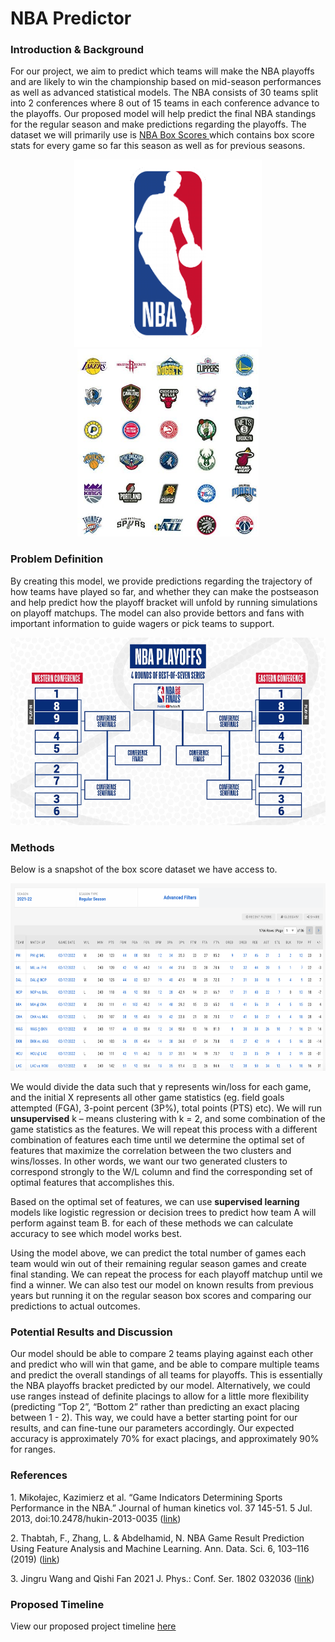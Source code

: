 <html>
  
<h1>
<a id="intro" class="anchor" href="#intro" aria-hidden="true"><span aria-hidden="true" class="octicon octicon-link"></span></a>NBA Predictor</h1>
  
<body>

<h3>
<a id="intro" class="anchor" href="#intro" aria-hidden="true"><span aria-hidden="true" class="octicon octicon-link"></span></a>Introduction & Background</h3>
<p>For our project, we aim to predict which teams will make the NBA playoffs and are likely to win the championship based on mid-season performances as well as advanced statistical models. The NBA consists of 30 teams split into 2 conferences where 8 out of 15 teams in each conference advance to the playoffs. Our proposed model will help predict the final NBA standings for the regular season and make predictions regarding the playoffs. The dataset we will primarily use is <a href="https://www.nba.com/stats/teams/boxscores/"> NBA Box Scores </a>  which contains box score stats for every game so far this season as well as for previous seasons.
</p>
  
<p align="center">
    <img height="300px" src="assets/logo.png">
    <img height="300px" src="assets/teams.jpg">
</p>
<h3>
<a id="problem_definition" class="anchor" href="#problem_definition" aria-hidden="true"><span aria-hidden="true" class="octicon octicon-link"></span></a>Problem Definition</h3>
<p>By creating this model, we provide predictions regarding the trajectory of how teams have played so far, and whether they can make the postseason and help predict how the playoff bracket will unfold by running simulations on playoff matchups. The model can also provide bettors and fans with important information to guide wagers or pick teams to support.  </p>

<p align="center">
    <img height="300px" src="assets/structure.jpg">
</p>
  
 <h3>
<a id="methods" class="anchor" href="#methods" aria-hidden="true"><span aria-hidden="true" class="octicon octicon-link"></span></a>Methods</h3>
<p>Below is a snapshot of the box score dataset we have access to. </p>
<p align="center">
    <img height="300px" src="assets/dataset.jpg">
</p>
<p>We would divide the data such that y represents win/loss for each game, and the initial X represents all other game statistics (eg. field goals attempted (FGA), 3-point percent (3P%), total points (PTS) etc). We will run <b>unsupervised</b> k – means clustering with k = 2, and some combination of the game statistics as the features. We will repeat this process with a different combination of features each time until we determine the optimal set of features that maximize the correlation between the two clusters and wins/losses. In other words, we want our two generated clusters to correspond strongly to the W/L column and find the corresponding set of optimal features that accomplishes this.
</p> 
<p>Based on the optimal set of features, we can use <b>supervised learning</b> models like logistic regression or decision trees to predict how team A will perform against team B. for each of these methods we can calculate accuracy to see which model works best.
</p>
<p>Using the model above, we can predict the total number of games each team would win out of their remaining regular season games and create final standing. We can repeat the process for each playoff matchup until we find a winner. We can also test our model on known results from previous years but running it on the regular season box scores and comparing our predictions to actual outcomes. 
</p>
  
<h3>
<a id="results" class="anchor" href="#results" aria-hidden="true"><span aria-hidden="true" class="octicon octicon-link"></span></a>Potential Results and Discussion</h3>
<p>Our model should be able to compare 2 teams playing against each other and predict who will win that game, and be able to compare multiple teams and predict the overall standings of all teams for playoffs. This is essentially the NBA playoffs bracket predicted by our model. Alternatively, we could use ranges instead of definite placings to allow for a little more flexibility (predicting “Top 2”, “Bottom 2” rather than predicting an exact placing between 1 - 2). This way, we could have a better starting point for our results, and can fine-tune our parameters accordingly. Our expected accuracy is approximately 70% for exact placings, and approximately 90% for ranges.
</p>
<h3>
<a id="refs" class="anchor" href="#refs" aria-hidden="true"><span aria-hidden="true" class="octicon octicon-link"></span></a>References</h3>
  <p>1. Mikołajec, Kazimierz et al. “Game Indicators Determining Sports Performance in the NBA.” Journal of human kinetics vol. 37 145-51. 5 Jul. 2013, doi:10.2478/hukin-2013-0035 (<a href="https://www.ncbi.nlm.nih.gov/pmc/articles/PMC3796832/">link</a>)
  </p>
  <p> 2. Thabtah, F., Zhang, L. & Abdelhamid, N. NBA Game Result Prediction Using Feature Analysis and Machine Learning. Ann. Data. Sci. 6, 103–116 (2019) (<a href="https://doi.org/10.1007/s40745-018-00189-x">link</a>)
  </p>
  <p> 3. Jingru Wang and Qishi Fan 2021 J. Phys.: Conf. Ser. 1802 032036 (<a href="https://iopscience.iop.org/article/10.1088/1742-6596/1802/3/032036">link</a>)
  </p>

<h3>
<a id="timeline" class="anchor" href="#timeline" aria-hidden="true"><span aria-hidden="true" class="octicon octicon-link"></span></a>Proposed Timeline</h3>
  <p>View our proposed project timeline <a href="https://gtvault-my.sharepoint.com/:x:/g/personal/kcolaco3_gatech_edu/Ed745itnB4BNrrMAhuP-s-cBbbwPmu2WzhvwIJb2FZzEMQ?e=TfflJm/"> here </a></p>
  </body>
</html>
